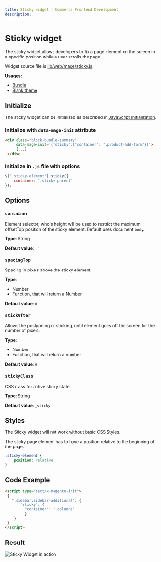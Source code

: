 ```yaml
---
title: Sticky widget | Commerce Frontend Development
description:
---
```


# Sticky widget

The sticky widget allows developers to fix a page element on the screen in a specific position while a user scrolls the page.

Widget source file is [lib/web/mage/sticky.js](https://github.com/magento/magento2/blob/2.4/lib/web/mage/sticky.js).

**Usages:**

-  [Bundle](https://github.com/magento/magento2/blob/2.4/app/code/Magento/Bundle/view/frontend/templates/catalog/product/view/summary.phtml)
-  [Blank theme](https://github.com/magento/magento2/blob/2.4/app/design/frontend/Magento/blank/Magento_Theme/web/js/theme.js)

## Initialize

The sticky widget can be initialized as described in [JavaScript initialization](../init.md).

### Initialize with `data-mage-init` attribute

```html
<div class="block-bundle-summary"
     data-mage-init='{"sticky":{"container": ".product-add-form"}}'>
     [...]
 </div>
```

### Initialize in `.js` file with options

```js
$('.sticky-element').sticky({
    container: '.sticky-parent'
});
```

## Options

### `container`

Element selector, who's height will be used to restrict the maximum offsetTop
position of the sticky element. Default uses document `body`.

**Type**: String

**Default value**: `''`

### `spacingTop`

Spacing in pixels above the sticky element.

**Type**:

-  Number
-  Function, that will return a Number

**Default value**: `0`

### `stickAfter`

Allows the postponing of sticking, until element goes off the screen for the number of pixels.

**Type**:

-  Number
-  Function, that will return a number

**Default value**: `0`

### `stickyClass`

CSS class for active sticky state.

**Type**: String

**Default value**: `_sticky`

## Styles

<InlineAlert variant="info" slots="text" />

The Sticky widget will not work without basic CSS Styles.

The sticky page element has to have a position relative to the
beginning of the page.

```CSS
.sticky-element {
    position: relative;
}
```

## Code Example

```html
<script type="text/x-magento-init">
 {
   ".sidebar.sidebar-additional": {
       "sticky": {
         "container": ".columns"
         }
    }
 }
</script>
```

## Result

![Sticky Widget in action](../../_images/javascript/sticky-widget-result.gif)
